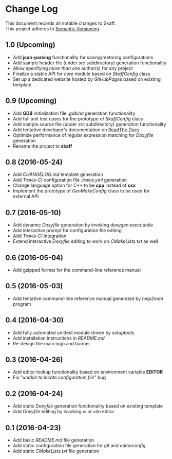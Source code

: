 # Change Log
This document records all notable changes to Skaff.  
This project adheres to [Semantic Versioning](http://semver.org/).

## 1.0 (Upcoming)
* Add **json-parsing** functionality for saving/restoring configurations
* Add sample header file (under *src* subdirectory) generation functionality
* Allow specifying *more than one* author(s) for any project
* Finalize a stable API for *core* module based on *SkaffConfig* class
* Set up a dedicated website hosted by *GitHubPages* based on existing template

## 0.9 (Upcoming)
* Add **GDB** initialization file *.gdbinit* generation functionality
* Add full unit test cases for the prototype of *SkaffConfig* class
* Add sample source file (under *src* subdirectory) generation functionality
* Add tentative developer's documentation on [ReadThe
Docs](https://readthedocs.org/projects/skaff/)
* Optimize performance of regular expression matching for *Doxyfile* generation
* Rename the project to **skaff**

## 0.8 (2016-05-24)
* Add *CHANGELOG.md* template generation
* Add *Travis-CI* configuration file *.travis.yml* generation
* Change language option for C++ to be **cpp** instead of **cxx**
* Implement the prototype of *GenMakeConfig* class to be used for external API

## 0.7 (2016-05-10)
* Add dynamic *Doxyfile* generation by invoking *doxygen* executable
* Add interactive prompt for configuration file editing
* Add *Travis-CI* integration
* Extend interactive *Doxyfile* editing to work on *CMakeLists.txt* as well

## 0.6 (2016-05-04)
* Add gzipped format for the command-line reference manual

## 0.5 (2016-05-03)
* Add tentative command-line reference manual generated by *help2man* program

## 0.4 (2016-04-30)
* Add fully automated unittest module driven by *setuptools*
* Add installation instructions in *README.md*
* Re-design the main logo and banner

## 0.3 (2016-04-26)
* Add editor lookup functionality based on environment variable **EDITOR**
* Fix "*unable to locate configuration file*" bug

## 0.2 (2016-04-24)
* Add static *Doxyfile* generation functionality based on existing template
* Add *Doxyfile* editing by invoking *vi* or *vim* editor

## 0.1 (2016-04-23)
* Add basic *README.md* file generation
* Add static configuration file generation for *git* and *editorconfig*
* Add static *CMakeLists.txt* file generation
